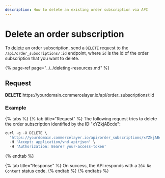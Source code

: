 ```yaml
---
description: How to delete an existing order subscription via API
---
```


# Delete an order subscription

To <a href="https://docs.commercelayer.io/developers/deleting-resources" target="_blank">delete</a> an order subscription, send a `DELETE` request to the `/api/order_subscriptions/:id` endpoint, where `id` is the id of the order subscription that you want to delete.

{% page-ref page="../../deleting-resources.md" %}

## Request

**DELETE** https://<i></i>yourdomain.commercelayer.io/api/order_subscriptions/:id

### Example

{% tabs %}
{% tab title="Request" %}
The following request tries to delete the order subscription identified by the ID "xYZkjABcde":

```javascript
curl -g -X DELETE \
  'https://yourdomain.commercelayer.io/api/order_subscriptions/xYZkjABcde' \
  -H 'Accept: application/vnd.api+json' \
  -H 'Authorization: Bearer your-access-token'
```
{% endtab %}

{% tab title="Response" %}
On success, the API responds with a `204 No Content` status code.
{% endtab %}
{% endtabs %}


